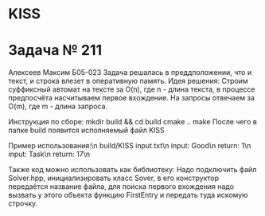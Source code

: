 # KISS
# Задача № 211
Алексеев Максим Б05-023
Задача решалась в преддположении, что и текст, и строка влезет в оперативную память.
Идея решения:
Строим суффиксный автомат на тексте за O(n), где n - длина текста, в процессе предпосчёта насчитываем первое вхождение.
На запросы отвечаем за O(m), где m - длина запроса.

Инструкция по сборе:
mkdir build && cd build
cmake ..
make
После чего в папке build появится исполняемый файл KISS

Пример использования:\n
build/KISS input.txt\n
input: Good\n
return: 1\n
input: Task\n
return: 17\n

Также код можно использовать как библиотеку:
Надо подключить файл Solver.hpp, инициализировать класс Sover, в его конструктор передаётся название файла, для поиска первого вхождения надо вызвать у этого объекта функцию FirstEntry и передать туда искомую строчку.

